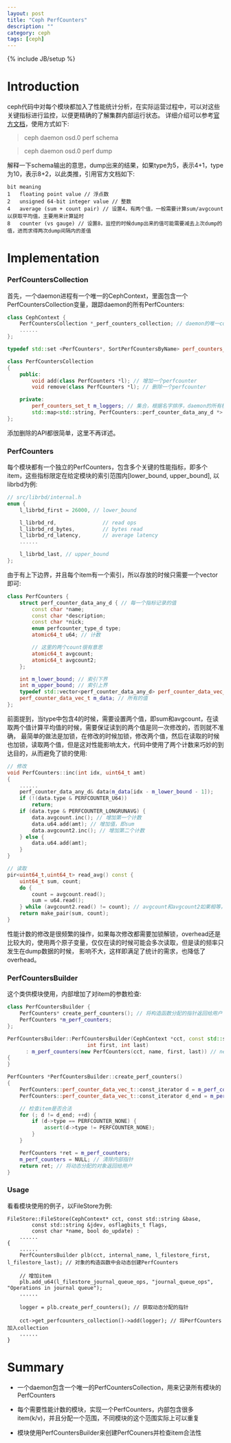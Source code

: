 ```yaml
---
layout: post
title: "Ceph PerfCounters"
description: ""
category: ceph
tags: [ceph]
---
```

{% include JB/setup %}

# Introduction

ceph代码中对每个模块都加入了性能统计分析，在实际运营过程中，可以对这些关键指标进行监控，以便更精确的了解集群内部运行状态。
详细介绍可以参考[官方文档](http://docs.ceph.com/docs/master/dev/perf_counters/)，使用方式如下:

> ceph daemon osd.0 perf schema

> ceph daemon osd.0 perf dump

解释一下schema输出的意思，dump出来的结果，如果type为5，表示4+1，type为10，表示8+2，以此类推，引用官方文档如下:

```
bit	meaning
1	floating point value // 浮点数
2	unsigned 64-bit integer value // 整数
4	average (sum + count pair) // 设置4，有两个值，一般需要计算sum/avgcount以获取平均值，主要用来计算延时
8	counter (vs gauge) // 设置8，监控的时候dump出来的值可能需要减去上次dump的值，进而求得两次dump间隔内的差值
```

# Implementation

### PerfCountersCollection

首先，一个daemon进程有一个唯一的CephContext，里面包含一个PerfCountersCollection变量，跟踪daemon的所有PerfCounters:

```cpp
class CephContext {
	PerfCountersCollection *_perf_counters_collection; // daemon的唯一collection
	......
};

typedef std::set <PerfCounters*, SortPerfCountersByName> perf_counters_set_t;

class PerfCountersCollection
{
	public:
		void add(class PerfCounters *l); // 增加一个perfcounter
		void remove(class PerfCounters *l); // 删除一个perfcounter

	private:
		perf_counters_set_t m_loggers; // 集合，根据名字排序，daemon的所有模块的PerfCounters都记录在此
		std::map<std::string, PerfCounters::perf_counter_data_any_d *> by_path; // 所有perfcounter包含的字段的k/v
};
```

添加删除的API都很简单，这里不再详述。

### PerfCounters

每个模块都有一个独立的PerfCounters，包含多个关键的性能指标，即多个item，这些指标限定在给定模块的索引范围内[lower_bound, upper_bound], 以librbd为例:

```cpp
// src/librbd/internal.h
enum {
	l_librbd_first = 26000, // lower_bound

	l_librbd_rd,               // read ops
	l_librbd_rd_bytes,         // bytes read
	l_librbd_rd_latency,       // average latency
	......

	l_librbd_last, // upper_bound
};
```

由于有上下边界，并且每个item有一个索引，所以存放的时候只需要一个vector即可:

```cpp
class PerfCounters {
	struct perf_counter_data_any_d { // 每一个指标记录的值
		const char *name;
		const char *description;
		const char *nick;
		enum perfcounter_type_d type;
		atomic64_t u64; // 计数

		// 这里的两个count很有意思
		atomic64_t avgcount;
		atomic64_t avgcount2;
	};

	int m_lower_bound; // 索引下界
	int m_upper_bound; // 索引上界
	typedef std::vector<perf_counter_data_any_d> perf_counter_data_vec_t;
	perf_counter_data_vec_t m_data; // 所有的值
};
```

前面提到，当type中包含4的时候，需要设置两个值，即sum和avgcount，在读取两个值计算平均值的时候，需要保证读到的两个值是同一次修改的，否则就不准确，
最简单的做法是加锁，在修改的时候加锁，修改两个值，然后在读取的时候也加锁，读取两个值，但是这对性能影响太大，代码中使用了两个计数来巧妙的到达目的，从而避免了锁的使用:

```cpp
// 修改
void PerfCounters::inc(int idx, uint64_t amt)
{
	......
	perf_counter_data_any_d& data(m_data[idx - m_lower_bound - 1]);
	if (!(data.type & PERFCOUNTER_U64))
		return;
	if (data.type & PERFCOUNTER_LONGRUNAVG) {
		data.avgcount.inc(); // 增加第一个计数
		data.u64.add(amt); // 增加值，即sum
		data.avgcount2.inc(); // 增加第二个计数
	} else {
		data.u64.add(amt);
	}
}

// 读取
pir<uint64_t,uint64_t> read_avg() const {
	uint64_t sum, count;
	do {
		count = avgcount.read();
		sum = u64.read();
	} while (avgcount2.read() != count); // avgcount和avgcount2如果相等，那么读到的sum值就是对应的avgcount时设置的
	return make_pair(sum, count);
}
```

性能计数的修改是很频繁的操作，如果每次修改都需要加锁解锁，overhead还是比较大的，使用两个原子变量，仅仅在读的时候可能会多次读取，但是读的频率只发生在dump数据的时候，
影响不大，这样即满足了统计的需求，也降低了overhead。

### PerfCountersBuilder

这个类供模块使用，内部增加了对item的参数检查:

```cpp
class PerfCountersBuilder {
	PerfCounters* create_perf_counters(); // 将构造函数分配的指针返回给用户
	PerfCounters *m_perf_counters;
};

PerfCountersBuilder::PerfCountersBuilder(CephContext *cct, const std::string &name,
		                  int first, int last)
	  : m_perf_counters(new PerfCounters(cct, name, first, last)) // new一个PerfCounters
{
}

PerfCounters *PerfCountersBuilder::create_perf_counters()
{
	PerfCounters::perf_counter_data_vec_t::const_iterator d = m_perf_counters->m_data.begin();
	PerfCounters::perf_counter_data_vec_t::const_iterator d_end = m_perf_counters->m_data.end();

	// 检查item是否合法
	for (; d != d_end; ++d) {
		if (d->type == PERFCOUNTER_NONE) {
			assert(d->type != PERFCOUNTER_NONE);
		}
	}

	PerfCounters *ret = m_perf_counters;
	m_perf_counters = NULL; // 清除内部指针
	return ret; // 将动态分配的对象返回给用户
}
```

### Usage

看看模块使用的例子，以FileStore为例:

```
FileStore::FileStore(CephContext* cct, const std::string &base,
		const std::string &jdev, osflagbits_t flags,
		const char *name, bool do_update) :
	......
{
	......
	PerfCountersBuilder plb(cct, internal_name, l_filestore_first, l_filestore_last); // 对象的构造函数中会动态创建PerfCounters

	// 增加item
	plb.add_u64(l_filestore_journal_queue_ops, "journal_queue_ops", "Operations in journal queue");
	......

	logger = plb.create_perf_counters(); // 获取动态分配的指针

	cct->get_perfcounters_collection()->add(logger); // 将PerfCounters加入collection
	......
}
```

# Summary

* 一个daemon包含一个唯一的PerfCountersCollection，用来记录所有模块的PerfCounters

* 每个需要性能计数的模块，实现一个PerfCounters，内部包含很多item(k/v)，并且分配一个范围，不同模块的这个范围实际上可以重复

* 模块使用PerfCountersBuilder来创建PerfCouners并检查item合法性
